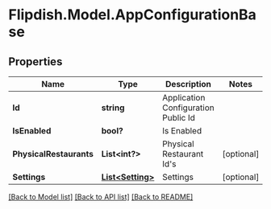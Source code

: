 # Flipdish.Model.AppConfigurationBase
## Properties

Name | Type | Description | Notes
------------ | ------------- | ------------- | -------------
**Id** | **string** | Application Configuration Public Id | 
**IsEnabled** | **bool?** | Is Enabled | 
**PhysicalRestaurants** | **List&lt;int?&gt;** | Physical Restaurant Id&#39;s | [optional] 
**Settings** | [**List&lt;Setting&gt;**](Setting.md) | Settings | [optional] 

[[Back to Model list]](../README.md#documentation-for-models) [[Back to API list]](../README.md#documentation-for-api-endpoints) [[Back to README]](../README.md)

